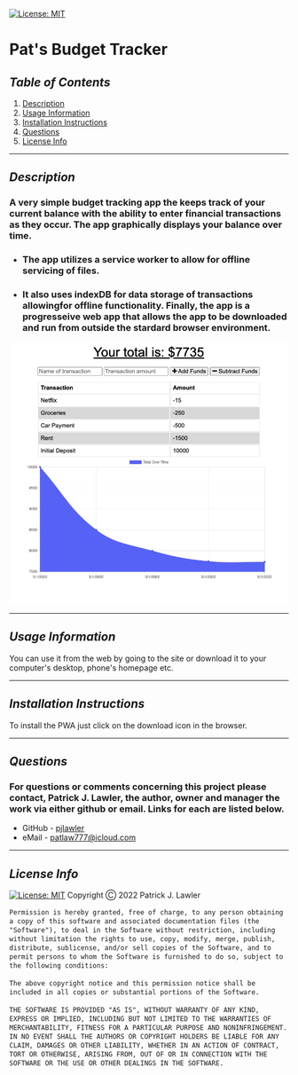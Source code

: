 
 [![License: MIT](https://img.shields.io/badge/License-MIT-yellow.svg)](https://opensource.org/licenses/MIT)
 # Pat's Budget Tracker
 ## *Table of Contents*
1. [Description](#description)
2. [Usage Information](#usage-information)
3. [Installation Instructions](#installation-instructions)
4. [Questions](#questions)
5. [License Info](#license-info)

 _ _ _
 ## *Description*
 ### A very simple budget tracking app the keeps track of your current balance with the ability to enter financial transactions as they occur. The app graphically displays your balance over time.  
 
 - ### The app utilizes a service worker to allow for offline servicing of files.  
 
 - ### It also uses indexDB for data storage of transactions allowingfor offline functionality. Finally, the app is a progresseive web app that allows the app to be downloaded and run from outside the stardard browser environment.  

 ![Screen Shot](/screenshots/screen-shot.png)
 _ _ _
 ## *Usage Information*
  You can use it from the web by going to the site or download it to your computer's desktop, phone's homepage etc.
  - - -
 ## *Installation Instructions*
  To install the PWA just click on the download icon in the browser.
  - - -
 
 
 ## *Questions*
 ###   For questions or comments concerning this project please contact, Patrick J. Lawler, the author, owner and manager the work via either github or email. Links for each are listed below.
 - GitHub - [pjlawler](https://github.com/pjlawler) 
 - eMail - patlaw777@icloud.com
 _ _ _
 ## *License Info*
  [![License: MIT](https://img.shields.io/badge/License-MIT-yellow.svg)](https://opensource.org/licenses/MIT)  Copyright Ⓒ 2022 Patrick J. Lawler
      
    Permission is hereby granted, free of charge, to any person obtaining a copy of this software and associated documentation files (the "Software"), to deal in the Software without restriction, including without limitation the rights to use, copy, modify, merge, publish, distribute, sublicense, and/or sell copies of the Software, and to permit persons to whom the Software is furnished to do so, subject to the following conditions:
    
    The above copyright notice and this permission notice shall be included in all copies or substantial portions of the Software.
    
    THE SOFTWARE IS PROVIDED "AS IS", WITHOUT WARRANTY OF ANY KIND, EXPRESS OR IMPLIED, INCLUDING BUT NOT LIMITED TO THE WARRANTIES OF MERCHANTABILITY, FITNESS FOR A PARTICULAR PURPOSE AND NONINFRINGEMENT. IN NO EVENT SHALL THE AUTHORS OR COPYRIGHT HOLDERS BE LIABLE FOR ANY CLAIM, DAMAGES OR OTHER LIABILITY, WHETHER IN AN ACTION OF CONTRACT, TORT OR OTHERWISE, ARISING FROM, OUT OF OR IN CONNECTION WITH THE SOFTWARE OR THE USE OR OTHER DEALINGS IN THE SOFTWARE.